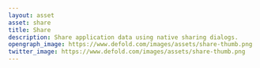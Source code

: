 ```yaml
---
layout: asset
asset: share
title: Share
description: Share application data using native sharing dialogs.
opengraph_image: https://www.defold.com/images/assets/share-thumb.png
twitter_image: https://www.defold.com/images/assets/share-thumb.png
---
```

